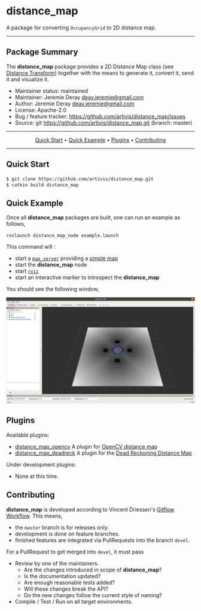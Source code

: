 # distance_map

A package for converting `OccupancyGrid` to 2D distance map.

---

## Package Summary
The **distance_map** package provides a 2D Distance Map class
(see [Distance Transform](https://en.wikipedia.org/wiki/Distance_transform))
together with the means to generate it, convert it, send it and visualize it.

-   Maintainer status: maintained
-   Maintainer: Jeremie Deray <deay.jeremie@gmail.com>
-   Author: Jeremie Deray <deay.jeremie@gmail.com>
-   License: Apache-2.0
-   Bug / feature tracker: <https://github.com/artivis/distance_map/issues>
-   Source: git <https://github.com/artivis/distance_map.git> (branch: master)

<!-- [![Build Status](https://travis-ci.org/artivis/distance_map.svg?branch=master)](https://travis-ci.org/artivis/distance_map) -->
---
<!-- ## Build Summary
| Indigo            | Jade              | Kinetic            | Lunar              |
|-------------------|-------------------|--------------------|--------------------|
| [![Indigo][1]][5] | [![Jade][2]][5]   | [![kinetic][3]][5] | [![lunar][4]][5]   |

[1]: https://travis-matrix-badges.herokuapp.com/repos/artivis/distance_map/branches/master/1
[2]: https://travis-matrix-badges.herokuapp.com/repos/artivis/distance_map/branches/master/4
[3]: https://travis-matrix-badges.herokuapp.com/repos/artivis/distance_map/branches/master/7
[4]: https://travis-matrix-badges.herokuapp.com/repos/artivis/distance_map/branches/master/10
[5]: https://travis-ci.org/artivis/distance_map

--- -->

<p align="center">
  <a href="#quick-start">Quick Start</a> •
  <a href="#quick-example">Quick Example</a> •
  <a href="#plugins">Plugins</a> •
  <a href="#contributing">Contributing</a>
</p>

---

## Quick Start

<!--
### Installation

#### Binaries
```terminal
$ apt-get install manif
```
-->
<!--#### From source-->

```terminal
$ git clone https://github.com/artivis/distance_map.git
$ catkin build distance_map
```

## Quick Example
Once all **distance_map** packages are built, one can run an example as follows,

```terminal
roslaunch distance_map_node example.launch
```

This command will :
-   start a [`map_server`](http://wiki.ros.org/map_server) providing a [simple map](distance_map_node/example/map/example.png)
-   start the **distance_map** node
-   start [`rviz`](http://wiki.ros.org/rviz)
-   start an interactive marker to introspect the **distance_map**

You should see the following window,

![alt text](distance_map_node/example/screen/example.png "ditance_map example")

## Plugins
Available plugins:

-   [distance_map_opencv](https://github.com/artivis/distance_map/tree/master/distance_map_opencv) A plugin for [OpenCV distance map](https://docs.opencv.org/3.3.0/d7/d1b/group__imgproc__misc.html#ga8a0b7fdfcb7a13dde018988ba3a43042)
-   [distance_map_deadreck](https://github.com/artivis/distance_map/tree/master/distance_map_deadreck) A plugin for the [Dead Reckoning Distance Map](http://perso.ensta-paristech.fr/~manzaner/Download/IAD/Grevera_04.pdf)

Under development plugins:

-   None at this time.

<!-- ## Notes
-   This package is still under heavy developement thus the API is **not** completely stable yet.
-   For ROS distro pre-Kinetic, to properly visualize the `nav_msgs/Odometry` message published by the node with `Rviz` (that is, with its covariance), it is recommended to use the [rviz_plugin_covariance](https://github.com/laas/rviz_plugin_covariance) (E.g. [wiki Screenshot](https://github.com/artivis/distance_map/wiki/Screenshot)). -->

## Contributing

**distance_map** is developed according to Vincent Driessen's
[Gitflow Workflow](http://nvie.com/posts/a-successful-git-branching-model/).
This means,
-   the `master` branch is for releases only.
-   development is done on feature branches.
-   finished features are integrated via PullRequests into the branch `devel`.

For a PullRequest to get merged into `devel`, it must pass
-   Review by one of the maintainers.
    +   Are the changes introduced in scope of **distance_map**?
    +   Is the documentation updated?
    +   Are enough reasonable tests added?
    +   Will these changes break the API?
    +   Do the new changes follow the current style of naming?
-   Compile / Test / Run on all target environments.
